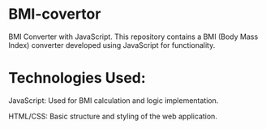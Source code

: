 # BMI-covertor
BMI Converter with JavaScript. This repository contains a BMI (Body Mass Index) converter developed using JavaScript for functionality.

# Technologies Used:
JavaScript: Used for BMI calculation and logic implementation.

HTML/CSS: Basic structure and styling of the web application.
